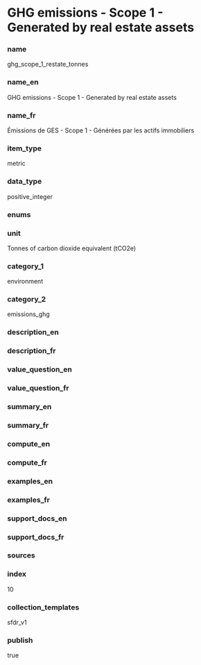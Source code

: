 # GHG emissions - Scope 1 - Generated by real estate assets

### name

ghg_scope_1_restate_tonnes

### name_en

GHG emissions - Scope 1 - Generated by real estate assets

### name_fr

Émissions de GES - Scope 1 - Générées par les actifs immobiliers

### item_type

metric

### data_type

positive_integer

### enums



### unit

Tonnes of carbon dioxide equivalent (tCO2e)

### category_1

environment

### category_2

emissions_ghg

### description_en




### description_fr




### value_question_en

 

### value_question_fr

 

### summary_en



### summary_fr



### compute_en



### compute_fr



### examples_en



### examples_fr



### support_docs_en



### support_docs_fr



### sources



            
### index

10

### collection_templates

sfdr_v1

### publish

true
